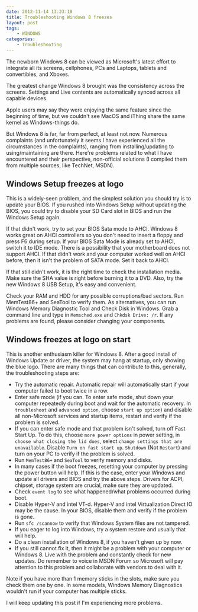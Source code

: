 ```yaml
---
date: 2012-11-14 13:23:18
title: Troubleshooting Windows 8 freezes
layout: post
tags:
    - WINDOWS
categories:
    - Troubleshooting
---
```

The newborn Windows 8 can be viewed as Microsoft's latest effort to integrate all its screens, cellphones, PCs and Laptops, tablets and convertibles, and Xboxes.

The greatest change Windows 8 brought was the consistency across the screens. Settings and Live contents are automatically synced across all capable devices.

Apple users may say they were enjoying the same feature since the beginning of time, but we couldn't see MacOS and iThing share the same kernel as Windows-things do.

But Windows 8 is far, far from perfect, at least not now. Numerous complaints (and unfortunately it seems I have experienced all the circumstances in the complaints), ranging from installing/updating to using/maintaining are there. Here're problems related to what I have encountered and their perspective, non-official solutions (I compiled them from multiple sources, like TechNet, MSDN).

## Windows Setup freezes at logo ##
This is a widely-seen problem, and the simplest solution you should try is to update your BIOS. If you rushed into Windows Setup without updating the BIOS, you could try to disable your SD Card slot in BIOS and run the Windows Setup again.

If that didn't work, try to set your BIOS Sata mode to AHCI. Windows 8 works great on AHCI controllers so you don't need to insert a floppy and press F6 during setup. If your BIOS Sata Mode is already set to AHCI, switch it to IDE mode. There is a possibility that your motherboard does not support AHCI. If that didn't work and your computer worked well on AHCI before, then it isn't the problem of SATA mode. Set it back to AHCI.

If that still didn't work, it is the right time to check the installation media. Make sure the SHA value is right before burning it to a DVD. Also, try the new Windows 8 USB Setup, it's easy and convenient.

Check your RAM and HDD for any possible corruptions/bad sectors. Run MemTest86+ and SeaTool to verify them. As alternatives, you can run Windows Memory Diagnostic Tool and Check Disk in Windows. Grab a command line and type in `Memsched.exe` and `Chkdsk Drive: /r`. If any problems are found, please consider changing your components.

## Windows freezes at logo on start ##
This is another enthusiasm killer for Windows 8. After a good install of Windows Update or driver, the system may hang at startup, only showing the blue logo. There are many things that can contribute to this, generally, the troubleshooting steps are:

- Try the automatic repair. Automatic repair will automatically start if your computer failed to boot twice in a row.
- Enter safe mode (if you can. To enter safe mode, shut down your computer repeatedly during boot and wait for the automatic recovery. In `troubleshoot` and `advanced option`, choose `start up option`) and disable all non-Microsoft services and startup items, restart and verify if the problem is solved.
- If you can enter safe mode and that problem isn't solved, turn off Fast Start Up. To do this, choose `more power options` in power setting, in `choose what closing the lid does`, select `change settings that are unavailable`. Disable `Turn on fast start up`. `Shutdown` (Not `Restart`) and turn on your PC to verify if the problem is solved.
- Run `MemTest86+` and `SeaTool` to verify memory and disks.
- In many cases if the boot freezes, resetting your computer by pressing the power button will help. If this is the case, enter your Windows and update all drivers and BIOS and try the above steps. Drivers for ACPI, chipset, storage system are crucial, make sure they are updated.
- Check `event log` to see what happened/what problems occurred during boot.
- Disable Hyper-V and intel VT-d. Hyper-V and intel Virtualization Direct IO may be the cause. In your BIOS, disable them and verify if the problem is gone.
- Run `sfc /scannow` to verify that Windows System files are not tampered.
- If you eager to log into Windows, try a system restore and usually that will help.
- Do a clean installation of Windows 8, if you haven't given up by now.
- If you still cannot fix it, then it might be a problem with your computer or Windows 8. Live with the problem and constantly check for new updates. Do remember to voice in MSDN Forum so Microsoft will pay attention to this problem and collaborate with vendors to deal with it.

Note if you have more than 1 memory sticks in the slots, make sure you check them one by one. In some models, Windows Memory Diagnostics wouldn't run if your computer has multiple sticks.

I will keep updating this post if I'm experiencing more problems.
